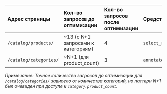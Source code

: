 | Адрес страницы       | Кол-во запросов до оптимизации | Кол-во запросов после оптимизации | Средство оптимизации   |
| :------------------- | :----------------------------- | :-------------------------------- | :--------------------- |
| `/catalog/products/` | ~13 (с N+1 запросами к категориям) | 4                                 | `select_related('category')` |
| `/catalog/categories/` | ~N+1 (для product_count)       | 3                                 | `annotate(Count('products'))` |

*Примечание: Точное количество запросов до оптимизации для `/catalog/categories/` зависело от количества категорий, но паттерн N+1 был очевиден при доступе к `category.product_count`.* 